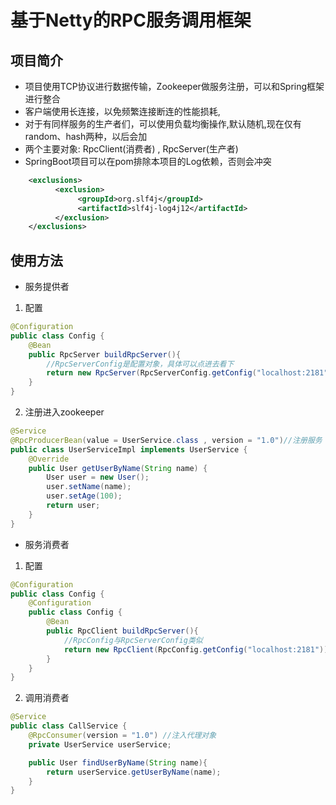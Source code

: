 # 基于Netty的RPC服务调用框架

## 项目简介

- 项目使用TCP协议进行数据传输，Zookeeper做服务注册，可以和Spring框架进行整合
- 客户端使用长连接，以免频繁连接断连的性能损耗,
- 对于有同样服务的生产者们，可以使用负载均衡操作,默认随机,现在仅有 random、hash两种，以后会加
- 两个主要对象: RpcClient(消费者) , RpcServer(生产者)
- SpringBoot项目可以在pom排除本项目的Log依赖，否则会冲突
```xml
    <exclusions>
          <exclusion>
               <groupId>org.slf4j</groupId>
               <artifactId>slf4j-log4j12</artifactId>
          </exclusion>
    </exclusions>
```

## 使用方法

- 服务提供者

1. 配置
```java
@Configuration
public class Config {
    @Bean
    public RpcServer buildRpcServer(){
        //RpcServerConfig是配置对象，具体可以点进去看下
        return new RpcServer(RpcServerConfig.getConfig("localhost:2181"));//zk地址
    }
}
```
2. 注册进入zookeeper

```java
@Service
@RpcProducerBean(value = UserService.class , version = "1.0")//注册服务
public class UserServiceImpl implements UserService {
    @Override
    public User getUserByName(String name) {
        User user = new User();
        user.setName(name);
        user.setAge(100);
        return user;
    }
}
```

- 服务消费者

1. 配置

```java
@Configuration
public class Config {
    @Configuration
    public class Config {
        @Bean
        public RpcClient buildRpcServer(){
            //RpcConfig与RpcServerConfig类似
            return new RpcClient(RpcConfig.getConfig("localhost:2181"));//zk地址
        }
    }
}
```

2. 调用消费者

```java
@Service
public class CallService {
    @RpcConsumer(version = "1.0") //注入代理对象
    private UserService userService;

    public User findUserByName(String name){
        return userService.getUserByName(name);
    }
}
```

